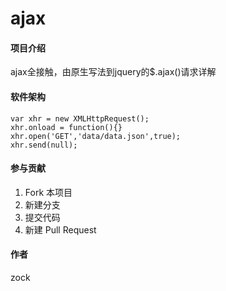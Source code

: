 # ajax

#### 项目介绍
ajax全接触，由原生写法到jquery的$.ajax()请求详解

#### 软件架构
```
var xhr = new XMLHttpRequest();
xhr.onload = function(){}
xhr.open('GET','data/data.json',true);
xhr.send(null);	
```	    


#### 参与贡献

1. Fork 本项目
2. 新建分支
3. 提交代码
4. 新建 Pull Request


#### 作者

zock
